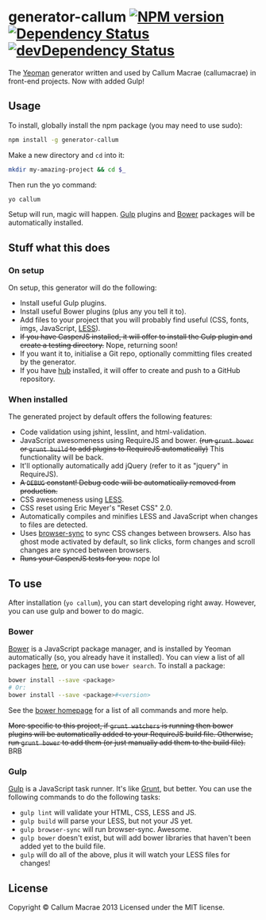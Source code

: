 # generator-callum [![NPM version](https://badge.fury.io/js/generator-callum.png)](http://badge.fury.io/js/generator-callum) [![Dependency Status](https://david-dm.org/callumacrae/generator-callum.png)](https://david-dm.org/callumacrae/generator-callum) [![devDependency Status](https://david-dm.org/callumacrae/generated_callum/dev-status.png)](https://david-dm.org/callumacrae/generated_callum#info=devDependencies)

The [Yeoman](http://yeoman.io/) generator written and used by Callum Macrae (callumacrae) in front-end projects. Now with added Gulp!

## Usage

To install, globally install the npm package (you may need to use sudo):

```bash
npm install -g generator-callum
```

Make a new directory and `cd` into it:

```bash
mkdir my-amazing-project && cd $_
```

Then run the yo command:

```bash
yo callum
```

Setup will run, magic will happen. [Gulp](http://gulpjs.com/) plugins and [Bower](http://bower.io/) packages will be automatically installed.

## Stuff what this does

### On setup

On setup, this generator will do the following:

- Install useful Gulp plugins.
- Install useful Bower plugins (plus any you tell it to).
- Add files to your project that you will probably find useful (CSS, fonts, imgs, JavaScript, [LESS](http://lesscss.org/)).
- ~~If you have CasperJS installed, it will offer to install the Gulp plugin and create a testing directory.~~ Nope, returning soon!
- If you want it to, initialise a Git repo, optionally committing files created by the generator.
- If you have [hub](https://github.com/github/hub) installed, it will offer to create and push to a GitHub repository.

### When installed

The generated project by default offers the following features:

- Code validation using jshint, lesslint, and html-validation.
- JavaScript awesomeness using RequireJS and bower. ~~(run `grunt bower` or `grunt build` to add plugins to RequireJS automatically)~~ This functionality will be back.
- It'll optionally automatically add jQuery (refer to it as "jquery" in RequireJS).
- ~~A `DEBUG` constant! Debug code will be automatically removed from production.~~
- CSS awesomeness using [LESS](http://lesscss.org/).
- CSS reset using Eric Meyer's "Reset CSS" 2.0.
- Automatically compiles and minifies LESS and JavaScript when changes to files are detected.
- Uses [browser-sync](http://css-tricks.com/cross-browser-css-injection/) to sync CSS changes between browsers. Also has ghost mode activated by default, so link clicks, form changes and scroll changes are synced between browsers.
- ~~Runs your CasperJS tests for you.~~ nope lol


## To use

After installation (`yo callum`), you can start developing right away. However, you can use gulp and bower to do magic.

### Bower

[Bower](http://bower.io/) is a JavaScript package manager, and is installed by Yeoman automatically (so, you already have it installed). You can view a list of all packages [here](http://sindresorhus.com/bower-components/), or you can use `bower search`. To install a package:

```bash
bower install --save <package>
# Or:
bower install --save <package>#<version>
```

See the [bower homepage](http://bower.io/) for a list of all commands and more help.

~~More specific to this project, if `grunt watchers` is running then bower plugins will be automatically added to your RequireJS build file. Otherwise, run `grunt bower` to add them (or just manually add them to the build file).~~ BRB

### Gulp

[Gulp](http://gulpjs.com/) is a JavaScript task runner. It's like [Grunt](http://gruntjs.com/), but better. You can use the following commands to do the following tasks:

- `gulp lint` will validate your HTML, CSS, LESS and JS.
- `gulp build` will parse your LESS, but not your JS yet.
- `gulp browser-sync` will run browser-sync. Awesome.
- `gulp bower` doesn't exist, but will add bower libraries that haven't been added yet to the build file.
- `gulp` will do all of the above, plus it will watch your LESS files for changes!



## License

Copyright &copy; Callum Macrae 2013
Licensed under the MIT license.